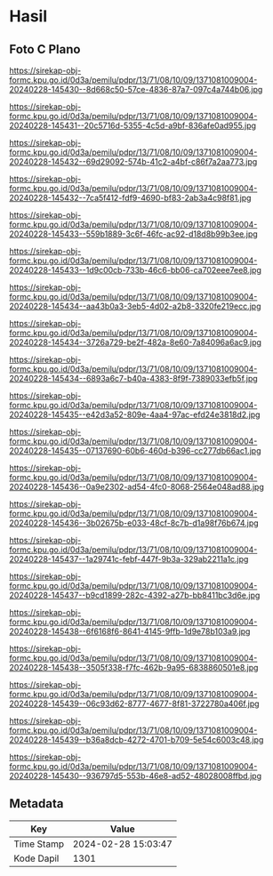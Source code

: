 # Hasil

## Foto C Plano

https://sirekap-obj-formc.kpu.go.id/0d3a/pemilu/pdpr/13/71/08/10/09/1371081009004-20240228-145430--8d668c50-57ce-4836-87a7-097c4a744b06.jpg

https://sirekap-obj-formc.kpu.go.id/0d3a/pemilu/pdpr/13/71/08/10/09/1371081009004-20240228-145431--20c5716d-5355-4c5d-a9bf-836afe0ad955.jpg

https://sirekap-obj-formc.kpu.go.id/0d3a/pemilu/pdpr/13/71/08/10/09/1371081009004-20240228-145432--69d29092-574b-41c2-a4bf-c86f7a2aa773.jpg

https://sirekap-obj-formc.kpu.go.id/0d3a/pemilu/pdpr/13/71/08/10/09/1371081009004-20240228-145432--7ca5f412-fdf9-4690-bf83-2ab3a4c98f81.jpg

https://sirekap-obj-formc.kpu.go.id/0d3a/pemilu/pdpr/13/71/08/10/09/1371081009004-20240228-145433--559b1889-3c6f-46fc-ac92-d18d8b99b3ee.jpg

https://sirekap-obj-formc.kpu.go.id/0d3a/pemilu/pdpr/13/71/08/10/09/1371081009004-20240228-145433--1d9c00cb-733b-46c6-bb06-ca702eee7ee8.jpg

https://sirekap-obj-formc.kpu.go.id/0d3a/pemilu/pdpr/13/71/08/10/09/1371081009004-20240228-145434--aa43b0a3-3eb5-4d02-a2b8-3320fe219ecc.jpg

https://sirekap-obj-formc.kpu.go.id/0d3a/pemilu/pdpr/13/71/08/10/09/1371081009004-20240228-145434--3726a729-be2f-482a-8e60-7a84096a6ac9.jpg

https://sirekap-obj-formc.kpu.go.id/0d3a/pemilu/pdpr/13/71/08/10/09/1371081009004-20240228-145434--6893a6c7-b40a-4383-8f9f-7389033efb5f.jpg

https://sirekap-obj-formc.kpu.go.id/0d3a/pemilu/pdpr/13/71/08/10/09/1371081009004-20240228-145435--e42d3a52-809e-4aa4-97ac-efd24e3818d2.jpg

https://sirekap-obj-formc.kpu.go.id/0d3a/pemilu/pdpr/13/71/08/10/09/1371081009004-20240228-145435--07137690-60b6-460d-b396-cc277db66ac1.jpg

https://sirekap-obj-formc.kpu.go.id/0d3a/pemilu/pdpr/13/71/08/10/09/1371081009004-20240228-145436--0a9e2302-ad54-4fc0-8068-2564e048ad88.jpg

https://sirekap-obj-formc.kpu.go.id/0d3a/pemilu/pdpr/13/71/08/10/09/1371081009004-20240228-145436--3b02675b-e033-48cf-8c7b-d1a98f76b674.jpg

https://sirekap-obj-formc.kpu.go.id/0d3a/pemilu/pdpr/13/71/08/10/09/1371081009004-20240228-145437--1a29741c-febf-447f-9b3a-329ab2211a1c.jpg

https://sirekap-obj-formc.kpu.go.id/0d3a/pemilu/pdpr/13/71/08/10/09/1371081009004-20240228-145437--b9cd1899-282c-4392-a27b-bb8411bc3d6e.jpg

https://sirekap-obj-formc.kpu.go.id/0d3a/pemilu/pdpr/13/71/08/10/09/1371081009004-20240228-145438--6f6168f6-8641-4145-9ffb-1d9e78b103a9.jpg

https://sirekap-obj-formc.kpu.go.id/0d3a/pemilu/pdpr/13/71/08/10/09/1371081009004-20240228-145438--3505f338-f7fc-462b-9a95-6838860501e8.jpg

https://sirekap-obj-formc.kpu.go.id/0d3a/pemilu/pdpr/13/71/08/10/09/1371081009004-20240228-145439--06c93d62-8777-4677-8f81-3722780a406f.jpg

https://sirekap-obj-formc.kpu.go.id/0d3a/pemilu/pdpr/13/71/08/10/09/1371081009004-20240228-145439--b36a8dcb-4272-4701-b709-5e54c6003c48.jpg

https://sirekap-obj-formc.kpu.go.id/0d3a/pemilu/pdpr/13/71/08/10/09/1371081009004-20240228-145430--936797d5-553b-46e8-ad52-48028008ffbd.jpg


## Metadata

| Key        | Value               |
| ---------- | ------------------- |
| Time Stamp | 2024-02-28 15:03:47 |
| Kode Dapil | 1301                |



